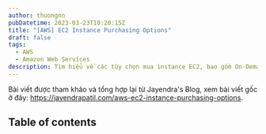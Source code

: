 ```yaml
---
author: thuongnn
pubDatetime: 2023-03-23T10:20:15Z
title: "[AWS] EC2 Instance Purchasing Options"
draft: false
tags:
  - AWS
  - Amazon Web Services
description: Tìm hiểu về các tùy chọn mua instance EC2, bao gồm On-Demand, Reserved, Spot và Dedicated Hosts.
---
```

Bài viết được tham khảo và tổng hợp lại từ Jayendra's Blog, xem bài viết gốc ở đây: https://jayendrapatil.com/aws-ec2-instance-purchasing-options. 

## Table of contents
